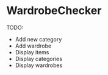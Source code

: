 WardrobeChecker
===============
TODO:
+ Add new category
+ Add wardrobe
+ Display items
+ Display categories
+ Display wardrobes
